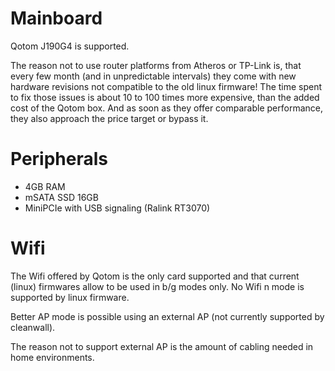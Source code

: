 # Mainboard

Qotom J190G4 is supported.

The reason not to use router platforms from Atheros or TP-Link is, that every few month (and in unpredictable intervals) they come with new hardware revisions not compatible to the old linux firmware! The time spent to fix those issues is about 10 to 100 times more expensive, than the added cost of the Qotom box. And as soon as they offer comparable performance, they also approach the price target or bypass it.


# Peripherals

- 4GB RAM
- mSATA SSD 16GB
- MiniPCIe with USB signaling (Ralink RT3070)

# Wifi

The Wifi offered by Qotom is the only card supported and that current (linux) firmwares allow to be used in b/g modes only.
No Wifi n mode is supported by linux firmware.

Better AP mode is possible using an external AP (not currently supported by cleanwall).

The reason not to support external AP is the amount of cabling needed in home environments.


